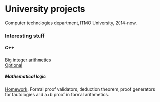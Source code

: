 # University projects
Computer technologies department, ITMO University, 2014-now.
### Interesting stuff
##### C++
[Big integer arithmetics](https://github.com/artemohanjanyan/university/tree/master/2_term/languages/bigint)  
[Optional](https://github.com/artemohanjanyan/university/tree/master/3_term/languages/optional)
##### Mathematical logic
[Homework](https://github.com/artemohanjanyan/university/tree/master/3_term/logic). Formal proof validators, deduction theorem, proof generators for tautologies and a+b proof in formal arithmetics.
